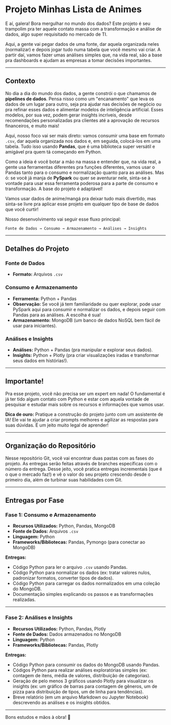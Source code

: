 # Projeto Minhas Lista de Animes

E aí, galera! Bora mergulhar no mundo dos dados? Este projeto é seu trampolim pra ter aquele contato massa com a transformação e análise de dados, algo super requisitado no mercado de TI.

Aqui, a gente vai pegar dados de uma fonte, dar aquela organizada neles (normalizar) e depois jogar tudo numa tabela que você mesmo vai criar. A partir daí, vamos fazer umas análises simples que, na vida real, são a base pra dashboards e ajudam as empresas a tomar decisões importantes.

---

## Contexto

No dia a dia do mundo dos dados, a gente constrói o que chamamos de **pipelines de dados**. Pensa nisso como um "encanamento" que leva os dados de um lugar para outro, seja pra ajudar nas decisões de negócio ou pra refinar esses dados e alimentar modelos de inteligência artificial. Esses modelos, por sua vez, podem gerar insights incríveis, desde recomendações personalizadas pra clientes até a aprovação de recursos financeiros, e muito mais!

Aqui, nosso foco vai ser mais direto: vamos consumir uma base em formato `.csv`, dar aquela organizada nos dados e, em seguida, colocá-los em uma tabela. Tudo isso usando **Pandas**, que é uma biblioteca super versátil e amigável pra quem tá começando em Python.

Como a ideia é você botar a mão na massa e entender que, na vida real, a gente usa ferramentas diferentes pra funções diferentes, vamos usar o Pandas tanto para o consumo e normalização quanto para as análises. Mas ó: se você já manja de **PySpark** ou quer se aventurar nele, sinta-se à vontade para usar essa ferramenta poderosa para a parte de consumo e transformação. A base do projeto é adaptável!

Vamos usar dados de anime/mangá pra deixar tudo mais divertido, mas sinta-se livre pra aplicar esse projeto em qualquer tipo de base de dados que você curtir!

Nosso desenvolvimento vai seguir esse fluxo principal:

```
Fonte de Dados → Consumo → Armazenamento → Análises → Insights
```

---

## Detalhes do Projeto

### Fonte de Dados

- **Formato:** Arquivos `.csv`

### Consumo e Armazenamento

- **Ferramenta:** Python + Pandas
- **Observação:** Se você já tem familiaridade ou quer explorar, pode usar PySpark aqui para consumir e normalizar os dados, e depois seguir com Pandas para as análises. A escolha é sua!
- **Armazenamento:** MongoDB (um banco de dados NoSQL bem fácil de usar para iniciantes).

### Análises e Insights

- **Análises:** Python + Pandas (pra manipular e explorar seus dados).
- **Insights:** Python + Plotly (pra criar visualizações iradas e transformar seus dados em histórias!).

---

## Importante!

Pra esse projeto, você não precisa ser um expert em nada! O fundamental é já ter tido algum contato com Python e estar com aquela vontade de pesquisar e estudar mais sobre os recursos e informações que vamos usar.

**Dica de ouro:** Pratique a construção do projeto junto com um assistente de IA! Ele vai te ajudar a criar prompts melhores e agilizar as respostas para suas dúvidas. É um jeito muito legal de aprender!

---

## Organização do Repositório

Nesse repositório Git, você vai encontrar duas pastas com as fases do projeto. As entregas serão feitas através de branches específicas com o número da entrega. Desse jeito, você pratica entregas incrementais (que é o que o mercado faz!) e vê o valor do seu projeto crescendo desde o primeiro dia, além de turbinar suas habilidades com Git.

---

## Entregas por Fase

### Fase 1: Consumo e Armazenamento

- **Recursos Utilizados:** Python, Pandas, MongoDB
- **Fonte de Dados:** Arquivos `.csv`
- **Linguagem:** Python
- **Frameworks/Bibliotecas:** Pandas, Pymongo (para conectar ao MongoDB)

**Entregas:**
- Código Python para ler o arquivo `.csv` usando Pandas.
- Código Python para normalizar os dados (ex: tratar valores nulos, padronizar formatos, converter tipos de dados).
- Código Python para carregar os dados normalizados em uma coleção do MongoDB.
- Documentação simples explicando os passos e as transformações realizadas.

---

### Fase 2: Análises e Insights

- **Recursos Utilizados:** Python, Pandas, Plotly
- **Fonte de Dados:** Dados armazenados no MongoDB
- **Linguagem:** Python
- **Frameworks/Bibliotecas:** Pandas, Plotly

**Entregas:**
- Código Python para consumir os dados do MongoDB usando Pandas.
- Códigos Python para realizar análises exploratórias simples (ex: contagem de itens, média de valores, distribuição de categorias).
- Geração de pelo menos 3 gráficos usando Plotly para visualizar os insights (ex: um gráfico de barras para contagem de gêneros, um de pizza para distribuição de tipos, um de linha para tendências).
- Breve relatório (em um arquivo Markdown ou Jupyter Notebook) descrevendo as análises e os insights obtidos.

---

Bons estudos e mãos à obra! 🚀